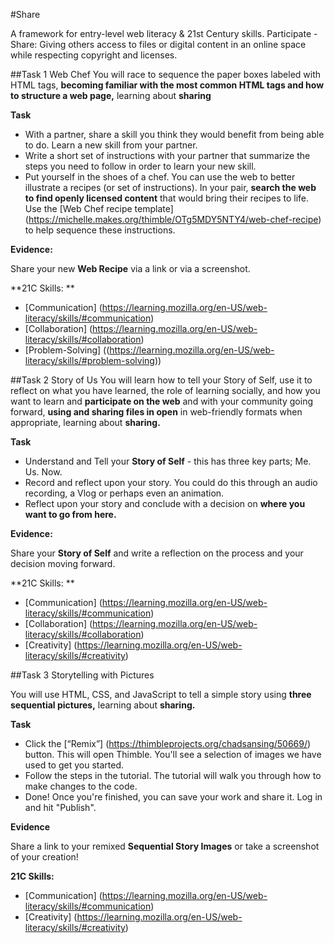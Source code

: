 #Share

A framework for entry-level web literacy & 21st Century skills. Participate - Share: Giving others access to files or digital content in an online space while respecting copyright and licenses.

##Task 1 Web Chef
You will race to sequence the paper boxes labeled with HTML tags, **becoming familiar with the most common HTML tags and how to structure a web page,** learning about **sharing**

**Task**

* With a partner, share a skill you think they would benefit from being able to do. Learn a new skill from your partner.
* Write a short set of instructions with your partner that summarize the steps you need to follow in order to learn your new skill.
* Put yourself in the shoes of a chef. You can use the web to better illustrate a recipes (or set of instructions). In your pair, **search the web to find openly licensed content** that would bring their recipes to life. Use the [Web Chef recipe template] (https://michelle.makes.org/thimble/OTg5MDY5NTY4/web-chef-recipe) to help sequence these instructions.

**Evidence:**

Share your new **Web Recipe** via a link or via a screenshot. 

**21C Skills: **

* [Communication] (https://learning.mozilla.org/en-US/web-literacy/skills/#communication)
* [Collaboration] (https://learning.mozilla.org/en-US/web-literacy/skills/#collaboration)
* [Problem-Solving] ((https://learning.mozilla.org/en-US/web-literacy/skills/#problem-solving))

##Task 2 Story of Us
You will learn how to tell your Story of Self, use it to reflect on what you have learned, the role of learning socially, and how you want to learn and **participate on the web** and with your community going forward, **using and sharing files in open** in web-friendly formats when appropriate, learning about **sharing.**

**Task**

* Understand and Tell your **Story of Self** - this has three key parts; Me. Us. Now.
* Record and reflect upon your story. You could do this through an audio recording, a Vlog or perhaps even an animation.
* Reflect upon your story and conclude with a decision on **where you want to go from here.**

**Evidence:**

Share your **Story of Self** and write a reflection on the process and your decision moving forward.

**21C Skills: **

* [Communication] (https://learning.mozilla.org/en-US/web-literacy/skills/#communication)
* [Collaboration] (https://learning.mozilla.org/en-US/web-literacy/skills/#collaboration)
* [Creativity] (https://learning.mozilla.org/en-US/web-literacy/skills/#creativity)

##Task 3 Storytelling with Pictures

You will use HTML, CSS, and JavaScript to tell a simple story using **three sequential pictures,** learning about **sharing.**

**Task**
* Click the [“Remix”] (https://thimbleprojects.org/chadsansing/50669/) button. This will open Thimble. You'll see a selection of images we have used to get you started.
* Follow the steps in the tutorial. The tutorial will walk you through how to make changes to the code.
* Done! Once you're finished, you can save your work and share it. Log in and hit "Publish".

**Evidence**

Share a link to your remixed **Sequential Story Images** or take a screenshot of your creation!

**21C Skills:** 

* [Communication] (https://learning.mozilla.org/en-US/web-literacy/skills/#communication)
* [Creativity] (https://learning.mozilla.org/en-US/web-literacy/skills/#creativity)
